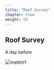 ```yaml
---
title: "Roof Survey"
chapter: true
weight: 50
---
```


## Roof Survey

A day before 

![support](/images/Suppport.PNG)

